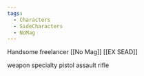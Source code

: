 ```yaml
---
tags:
  - Characters
  - SideCharacters
  - NoMag
---
```

Handsome
freelancer
[[No Mag]]
[[EX SEAD]]

weapon specialty
pistol
assault rifle